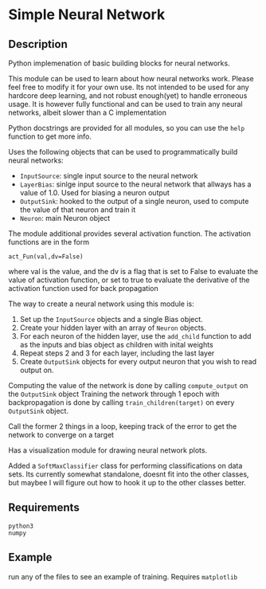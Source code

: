 # Simple Neural Network

## Description
Python implemenation of basic building blocks for neural networks.

This module  can be used to learn about how neural networks work. Please feel free to modify it for your own use.
Its not intended to be used for any hardcore deep learning, and not robust enough(yet) to handle erroneous usage.
It is however fully functional and can be used to train any neural networks, albeit slower than a C implementation

Python docstrings are provided for all modules, so you can use the `help` function to get more info. 

Uses the following objects that can be used to programmatically build neural networks:

 - `InputSource`: single input source to the neural network
 - `LayerBias`: sinlge input source to the neural network that allways has a value of 1.0. Used for biasing a neuron output
 - `OutputSink`: hooked to the output of a single neuron, used to compute the value of that neuron and train it
 - `Neuron`: main Neuron object

The module additional provides several activation function. The activation functions are in the form 

    act_Fun(val,dv=False)

where val is the value, and the dv is a flag that is set to False to evaluate the value of activation function, 
or set to true to evaluate the derivative of the activation function used for back propagation

The way to create a neural network using this module is:

1. Set up the `InputSource` objects and a single Bias object. 
2. Create your hidden layer with an array of `Neuron` objects.
3. For each neuron of the hidden layer, use the `add_child` function to add as the inputs and bias object 
   as children with inital weights
4. Repeat steps 2 and 3 for each layer, including the last layer
5. Create `OutputSink` objects for every output neuron that you wish to read output on. 

Computing the value of the network is done by calling `compute_output` on the `OutputSink` object
Training the network through 1 epoch with backpropagation is done by calling `train_children(target)` on every `OutputSink` object. 

Call the former 2 things in a loop, keeping track of the error to get the network to converge on a target

Has a visualization module for drawing neural network plots.

Added a `SoftMaxClassifier` class for performing classifications on data sets. Its currently somewhat standalone, doesnt fit into the other classes, but maybee I will figure out how to hook it up to the other classes better.  

## Requirements

    python3
    numpy

## Example

run any of the files  to see an example of training. 
Requires `matplotlib`


